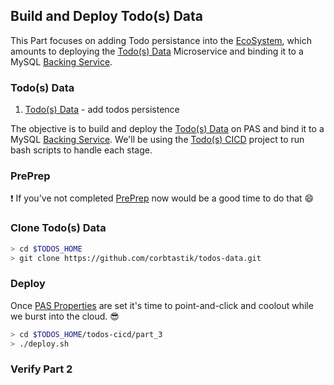 ## Build and Deploy Todo(s) Data  

This Part focuses on adding Todo persistance into the [EcoSystem](/README.md), which amounts to deploying the [Todo(s) Data](https://github.com/corbtastik/todos-data) Microservice and binding it to a MySQL [Backing Service](https://12factor.net/backing-services).

### Todo(s) Data

1. [Todo(s) Data](https://github.com/corbtastik/todos-data) - add todos persistence  

The objective is to build and deploy the [Todo(s) Data](#todos-data) on PAS and bind it to a MySQL [Backing Service](https://12factor.net/backing-services).  We'll be using the [Todo(s) CICD](https://github.com/corbtastik/todos-cicd) project to run bash scripts to handle each stage.

### PrePrep

:heavy_exclamation_mark: If you've not completed [PrePrep](https://github.com/corbtastik/todos-ecosystem/blob/master/PREPREP.md) now would be a good time to do that :smile:

### Clone Todo(s) Data  

```bash
> cd $TODOS_HOME
> git clone https://github.com/corbtastik/todos-data.git
```

### Deploy  

Once [PAS Properties](/PREPREP.md#pas-properties) are set it's time to point-and-click and coolout while we burst into the cloud. :sunglasses:

```bash
> cd $TODOS_HOME/todos-cicd/part_3
> ./deploy.sh
```

### Verify Part 2